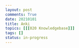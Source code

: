 ```yaml
---
layout: post
comments: True
date: 20210101
title: Anki
topics: [[[020 Knowledgebase]]]
tags: []
status: in-progress
---
```

